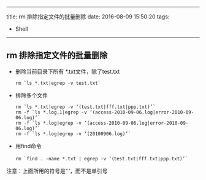 ----
title: rm 排除指定文件的批量删除
date: 2016-08-09 15:50:20
tags:
- Shell
----
## rm 排除指定文件的批量删除

- 删除当前目录下所有 *.txt文件，除了test.txt
  ```
  rm `ls *.txt|egrep -v test.txt`
  ```

- 排除多个文件
  ```
  rm `ls *.txt|egrep -v ‘(test.txt|fff.txt|ppp.txt)’`
  rm -f `ls *.log.1|egrep -v ‘(access-2010-09-06.log|error-2010-09-06.log)’`
  rm -f `ls *.log|egrep -v ‘(access-2010-09-06.log|error-2010-09-06.log)’`
  rm -f `ls *.log|egrep -v ‘(20100906.log)’`
  ```

- 用find命令
  ```
  rm `find . -name *.txt | egrep -v ‘（test.txt|fff.txt|ppp.txt)’`
  ```

注意：上面所用的符号是‘`’，而不是单引号

